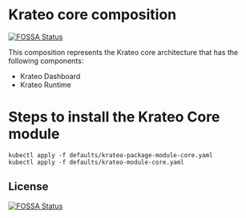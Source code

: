 # Krateo core composition
[![FOSSA Status](https://app.fossa.com/api/projects/git%2Bgithub.com%2Fkrateoplatformops%2Fkrateo-module-core.svg?type=shield)](https://app.fossa.com/projects/git%2Bgithub.com%2Fkrateoplatformops%2Fkrateo-module-core?ref=badge_shield)


This composition represents the Krateo core architecture that has the following components:

- Krateo Dashboard
- Krateo Runtime

# Steps to install the Krateo Core module

```text
kubectl apply -f defaults/krateo-package-module-core.yaml
kubectl apply -f defaults/krateo-module-core.yaml
```


## License
[![FOSSA Status](https://app.fossa.com/api/projects/git%2Bgithub.com%2Fkrateoplatformops%2Fkrateo-module-core.svg?type=large)](https://app.fossa.com/projects/git%2Bgithub.com%2Fkrateoplatformops%2Fkrateo-module-core?ref=badge_large)